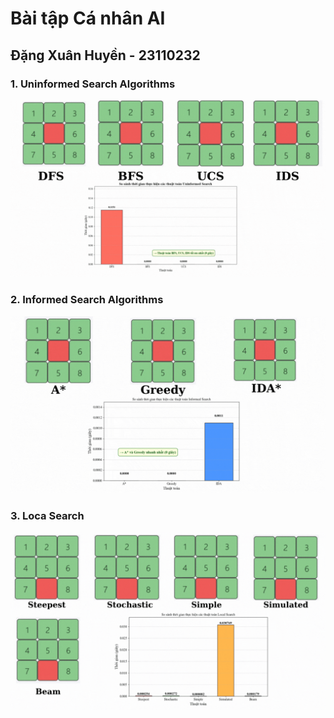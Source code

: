 # Bài tập Cá nhân AI
## Đặng Xuân Huyền - 23110232
### 1. Uninformed Search Algorithms
![Uninformed Search Algorithms](UninformedSearchAlgorithms.gif)

### 2. Informed Search Algorithms
![Informed Search Algorithms](InformedSearchAlgorithms.gif)

### 3. Loca Search
![Local Search](LocalSearch.gif)